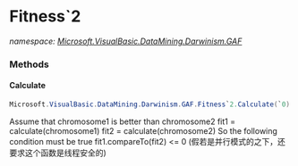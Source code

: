 ﻿# Fitness`2
_namespace: [Microsoft.VisualBasic.DataMining.Darwinism.GAF](./index.md)_





### Methods

#### Calculate
```csharp
Microsoft.VisualBasic.DataMining.Darwinism.GAF.Fitness`2.Calculate(`0)
```
Assume that chromosome1 is better than chromosome2 
 fit1 = calculate(chromosome1) 
 fit2 = calculate(chromosome2) 
 So the following condition must be true 
 fit1.compareTo(fit2) <= 0 
 (假若是并行模式的之下，还要求这个函数是线程安全的)


